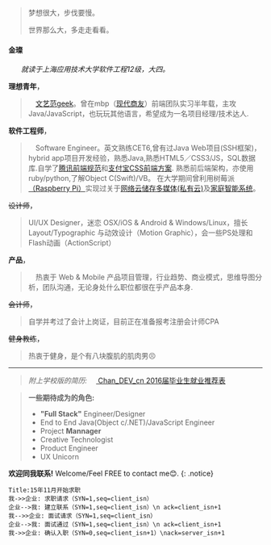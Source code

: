 
>梦想很大，步伐要慢。
>
>世界那么大，多走走看看。

#### 金璨
&nbsp;&ensp;&emsp;*就读于上海应用技术大学软件工程12级，大四。*

**理想青年**，
>&emsp;<a href="https://jincan39.github.io/">文艺范geek</a>。曾在mbp（<a href="http://www.mbpsoft.com/" target="_blank">现代商友</a>）前端团队实习半年载，主攻 Java/JavaScript，也玩玩其他语言，希望成为一名项目经理/技术达人.


**软件工程师**，
>&emsp;Software Engineer。英文熟练CET6,曾有过Java Web项目(SSH框架)，hybrid app项目开发经验，熟悉Java,熟悉HTML5／CSS3/JS，SQL数据库.自学了<a href="https://github.com/jincan39/Mars">腾讯前端规范</a>和<a href="https://github.com/jincan39/Alice">支付宝CSS前端方案</a>. 熟悉前后端架构，亦使用ruby/python,了解Object C(Swift)/VB。
在大学期间曾利用树莓派<a href="https://www.raspberrypi.org">（Raspberry Pi）</a>实现过关于<a href="http://www.cnblogs.com/xiaowuyi/p/4051238.html">网络云储存多媒体</a><a href="http://techcrunch.cn/2014/06/06/sherlybox-creates-a-network-storage-system-on-your-desk/">(私有云)</a>及<a href="http://www.verious.com/tutorial/bringing-star-trek-to-life-lcars-home-automation-with-arduino-and-raspberry-pi-piday-raspberrypi-raspberry-pi/">家庭智能系统</a>。

<del>设计师</del>，
>UI/UX Designer，迷恋 OSX/iOS & Android & Windows/Linux，擅长 Layout/Typographic 与动效设计（Motion Graphic），会一些PS处理和Flash动画（ActionScript）

**产品**，
>&emsp;热衷于 Web & Mobile 产品项目管理，行业趋势、商业模式，思维导图分析，团队沟通，无论身处什么职位都很在乎产品本身.

<del>会计师</del>，
>自学并考过了会计上岗证，目前正在准备报考注册会计师CPA

<del>健身教练</del>，
>热衷于健身，是个有八块腹肌的肌肉男😣

---
>*附上学校版的简历:*
&emsp;<a href="https://github.com/jincan39/jincan39.github.io/blob/master/attach//121042Y126-金璨－2016届毕业生就业推荐表.doc"> Chan_DEV_cn 2016届毕业生就业推荐表</a><br />
    
<!--{% highlight html %}-->
<!--<a href="https://github.com/jincan39/jincan39.github.io/attach/121042Y126-金璨－2016届毕业生就业推荐表.doc"> Chan_DEV_cn 2016届毕业生就业推荐表</a>-->
<!--{% endhighlight %}-->
 


> **一些期待成为的角色:** 
> - **"Full Stack"** Engineer/Designer 
> - End to End Java(Object c/.NET)/JavaScript Engineer
> - Project **Mannager**
> - Creative Technologist 
> - Product Engineer
> - UX Unicorn

**欢迎同我联系!** Welcome/Feel FREE to contact me😊.
{: .notice}


<!--$$-->
<!--\Gamma(z) = \int_0^\infty t^{z-1}e^{-t}dt\,.-->
<!--$$-->


```sequence
Title:15年11月开始求职
我->>企业: 求职请求（SYN=1,seq=client_isn） 
企业-->我: 建立联系（SYN=1,seq=client_isn）\n ack=client_isn+1
我-->>企业: 面试请求（SYN=1,seq=client_isn） 
企业-->我: 面试通过（SYN=1,seq=client_isn）\n ack=client_isn+1
我->>企业: 确认入职（SYN=0,seq=client_isn+1）\nack=server_isn+1
```
